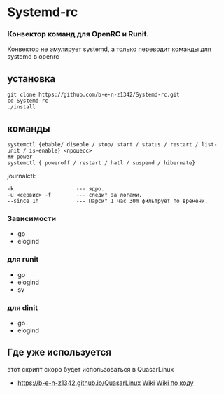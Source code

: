 # Systemd-rc


### Конвектор команд для OpenRC и Runit.
Конвектор не эмулирует systemd, а только переводит команды для systemd в openrc 

## установка
```
git clone https://github.com/b-e-n-z1342/Systemd-rc.git
cd Systemd-rc
./install
```

## команды
```
systemctl {ebable/ diseble / stop/ start / status / restart / list-unit / is-enable} <процесс>
## power
systemctl { poweroff / restart / hatl / suspend / hibernate}
```
journalctl:
```
-k                    --- ядро.
-u <сервис> -f        --- следит за логами.
--since 1h            --- Парсит 1 час 30m фильтрует по времени.   
```
### Зависимости
- go
- elogind
### для runit
- go
- elogind
- sv 
### для dinit
- go
- elogind
  
## Где уже используется 

этот скрипт скоро будет использоваться в QuasarLinux 
  - https://b-e-n-z1342.github.io/QuasarLinux 
[Wiki](https://github.com/b-e-n-z1342/Systemd-rc/wiki)
[Wiki по коду](https://github.com/b-e-n-z1342/Systemd-rc/wiki/devel)
